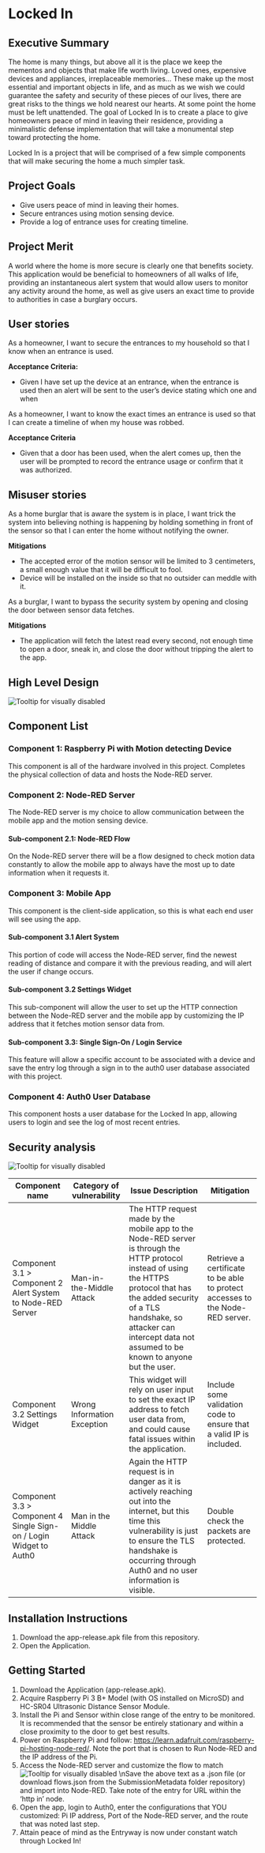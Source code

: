 # Locked In

## Executive Summary
The home is many things, but above all it is the place we keep the mementos and objects that make life worth living. Loved ones, expensive devices and appliances, irreplaceable memories… These make up the most essential and important objects in life, and as much as we wish we could guarantee the safety and security of these pieces of our lives, there are great risks to the things we hold nearest our hearts. At some point the home must be left unattended. The goal of Locked In is to create a place to give homeowners peace of mind in leaving their residence, providing a minimalistic defense implementation that will take a monumental step toward protecting the home.

Locked In is a project that will be comprised of a few simple components that will make securing the home a much simpler task.

## Project Goals
* Give users peace of mind in leaving their homes.
* Secure entrances using motion sensing device.
* Provide a log of entrance uses for creating timeline.

## Project Merit
A world where the home is more secure is clearly one that benefits society. This application would be beneficial to homeowners of all walks of life, providing an instantaneous alert system that would allow users to monitor any activity around the home, as well as give users an exact time to provide to authorities in case a burglary occurs.

## User stories
As a homeowner, I want to secure the entrances to my household so that I know when an entrance is used.

**Acceptance Criteria:**
* Given I have set up the device at an entrance, when the entrance is used then an alert will be sent to the user’s device stating which one and when

As a homeowner, I want to know the exact times an entrance is used so that I can create a timeline of when my house was robbed.

**Acceptance Criteria**
* Given that a door has been used, when the alert comes up, then the user will be prompted to record the entrance usage or confirm that it was authorized.

## Misuser stories
As a home burglar that is aware the system is in place, I want trick the system into believing nothing is happening by holding something in front of the sensor so that I can enter the home without notifying the owner.

**Mitigations**
* The accepted error of the motion sensor will be limited to 3 centimeters, a small enough value that it will be difficult to fool.
* Device will be installed on the inside so that no outsider can meddle with it.

As a burglar, I want to bypass the security system by opening and closing the door between sensor data fetches.

**Mitigations**
* The application will fetch the latest read every second, not enough time to open a door, sneak in, and close the door without tripping the alert to the app.

## High Level Design
![Tooltip for visually disabled](./HighDesignLockedIn.jpg)

## Component List
### Component 1: Raspberry Pi with Motion detecting Device
This component is all of the hardware involved in this project. Completes the physical collection of data and hosts the Node-RED server.

### Component 2: Node-RED Server
The Node-RED server is my choice to allow communication between the mobile app and the motion sensing device.

#### Sub-component 2.1: Node-RED Flow
On the Node-RED server there will be a flow designed to check motion data constantly to allow the mobile app to always have the most up to date information when it requests it.

### Component 3: Mobile App
This component is the client-side application, so this is what each end user will see using the app.

#### Sub-component 3.1 Alert System
This portion of code will access the Node-RED server, find the newest reading of distance and compare it with the previous reading, and will alert the user if change occurs.

#### Sub-component 3.2 Settings Widget
This sub-component will allow the user to set up the HTTP connection between the Node-RED server and the mobile app by customizing the IP address that it fetches motion sensor data from.

#### Sub-component 3.3: Single Sign-On / Login Service
This feature will allow a specific account to be associated with a device and save the entry log through a sign in to the auth0 user database associated with this project.

### Component 4: Auth0 User Database
This component hosts a user database for the Locked In app, allowing users to login and see the log of most recent entries.

## Security analysis
![Tooltip for visually disabled](./HighDesignLockedInSA.jpg)

| Component name | Category of vulnerability | Issue Description | Mitigation |
|----------------|---------------------------|-------------------|------------|
| Component 3.1 > Component 2 Alert System to Node-RED Server | Man-in-the-Middle Attack | The HTTP request made by the mobile app to the Node-RED server is through the HTTP protocol instead of using the HTTPS protocol that has the added security of a TLS handshake, so attacker can intercept data not assumed to be known to anyone but the user. | Retrieve a certificate to be able to protect accesses to the Node-RED server. |
| Component 3.2 Settings Widget | Wrong Information Exception | This widget will rely on user input to set the exact IP address to fetch user data from, and could cause fatal issues within the application. | Include some validation code to ensure that a valid IP is included. |
| Component 3.3 > Component 4 Single Sign-on / Login Widget to Auth0 | Man in the Middle Attack | Again the HTTP request is in danger as it is actively reaching out into the internet, but this time this vulnerability is just to ensure the TLS handshake is occurring through Auth0 and no user information is visible. | Double check the packets are protected. |

## Installation Instructions
1. Download the app-release.apk file from this repository.
2. Open the Application.

## Getting Started
1. Download the Application (app-release.apk).
2. Acquire Raspberry Pi 3 B+ Model (with OS installed on MicroSD) and HC-SR04 Ultrasonic Distance Sensor Module.
3. Install the Pi and Sensor within close range of the entry to be monitored. It is recommended that the sensor be entirely stationary and within a close proximity to the door to get best results.
4. Power on Raspberry Pi and follow: https://learn.adafruit.com/raspberry-pi-hosting-node-red/. Note the port that is chosen to Run Node-RED and the IP address of the Pi.
5. Access the Node-RED server and customize the flow to match 
	 ![Tooltip for visually disabled](./nrFlow.jpg) \nSave the above text as a .json file (or download flows.json from the SubmissionMetadata folder repository) and import into Node-RED. Take note of the entry for URL within the ‘http in’ node.
6. Open the app, login to Auth0, enter the configurations that YOU customized: Pi IP address, Port of the Node-RED server, and the route that was noted last step. 
7. Attain peace of mind as the Entryway is now under constant watch through Locked In!


